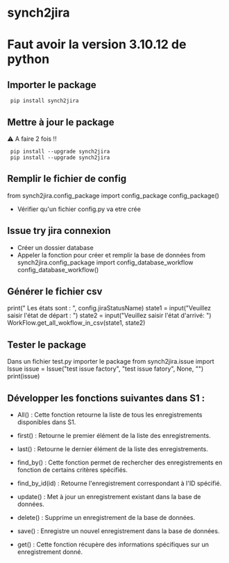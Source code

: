 # synch2jira

# Faut avoir la version 3.10.12 de python 
## Importer le package
```
 pip install synch2jira
```

## Mettre à jour le package 
⚠️ A faire 2 fois !! 
```
 pip install --upgrade synch2jira
 pip install --upgrade synch2jira
```

## Remplir le fichier de config

from synch2jira.config_package import config_package
config_package()

* Vérifier qu'un fichier config.py va etre crée

## Issue try jira connexion 
* Créer un dossier database
* Appeler la fonction pour créer et remplir la base de données
from synch2jira.config_package import config_database_workflow
config_database_workflow()

## Générer le fichier csv 
print(" Les états sont : ", config.jiraStatusName)
state1 = input("Veuillez saisir l'état de départ : ")
state2 = input("Veuillez saisir l'état d'arrivé: ")
WorkFlow.get_all_wokflow_in_csv(state1, state2)


## Tester le package 
Dans un fichier test.py importer le package 
from synch2jira.issue import Issue
issue = Issue("test  issue factory", "test issue fatory", None, "")
print(issue)




## Développer les fonctions suivantes dans S1 :

* All() : Cette fonction retourne la liste de tous les enregistrements disponibles dans S1.

* first() : Retourne le premier élément de la liste des enregistrements.

* last() : Retourne le dernier élément de la liste des enregistrements.

* find_by() : Cette fonction permet de rechercher des enregistrements en fonction de certains critères spécifiés.

* find_by_id(id) : Retourne l'enregistrement correspondant à l'ID spécifié.

* update() : Met à jour un enregistrement existant dans la base de données.

* delete() : Supprime un enregistrement de la base de données.

* save() : Enregistre un nouvel enregistrement dans la base de données.

* get() : Cette fonction récupère des informations spécifiques sur un enregistrement donné.





